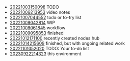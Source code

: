 - [20221003150098](/zet/20221003150098/README.md) TODO
- [20221006213953](/zet/20221006213953/README.md) video notes
- [20221007044552](/zet/20221007044552/README.md) todo or to-try list
- [20221008042814](/zet/20221008042814/README.md) WIP
- [20221008061845](/zet/20221008061845/README.md) workflow
- [20221009095853](/zet/20221009095853/README.md) finished
- [20221012171100](/zet/20221012171100/README.md) recently created nodes hub
- [20221014215609](/zet/20221014215609/README.md) finished, but with ongoing related work
- [20221101052020](/zet/20221101052020/README.md) TODO: Your to-do list
- [20230922214323](/zet/20230922214323/README.md) this environment
